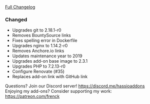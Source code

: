 [Full Changelog][changelog]

### Changed

- Upgrades git to 2.18.1-r0
- Removes BountySource links
- Fixes spelling error in Dockerfile
- Upgrades nginx to 1.14.2-r0
- Removes Anchore.io links
- Updates maintenance year to 2019
- Upgrades add-on base image to 2.3.1
- Upgrades PHP to 7.2.13-r0
- Configure Renovate (#35)
- Replaces add-on link with GitHub link

[changelog]: https://github.com/hassio-addons/addon-tasmoadmin/compare/v0.6.0...v0.6.1

Questions? Join our Discord server! https://discord.me/hassioaddons
Enjoying my add-ons? Consider supporting my work: https://patreon.com/frenck